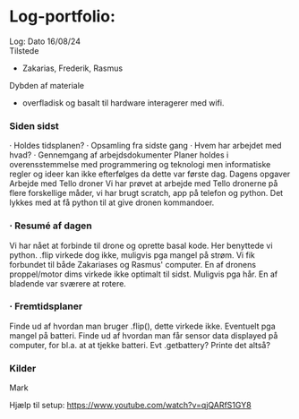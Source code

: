 # Log-portfolio: 
Log: Dato 16/08/24  
Tilstede
- Zakarias, Frederik, Rasmus

Dybden af materiale
- overfladisk og basalt til hardware interagerer med wifi.

### Siden sidst 
·	Holdes tidsplanen? 
·	Opsamling fra sidste gang 
·	Hvem har arbejdet med hvad? 
·	Gennemgang af arbejdsdokumenter 
Planer holdes i overensstemmelse med programmering og teknologi men informatiske regler og ideer kan ikke efterfølges da dette var første dag. 
Dagens opgaver 
Arbejde med Tello droner
Vi har prøvet at arbejde med Tello dronerne på flere forskellige måder, vi har brugt scratch, app på telefon og python. Det lykkes med at få python til at give dronen kommandoer.
### ·	Resumé af dagen 
Vi har nået at forbinde til drone og oprette basal kode. Her benyttede vi python. .flip virkede dog ikke, muligvis pga mangel på strøm. Vi fik forbundet til både Zakariases og Rasmus' computer.
En af dronens proppel/motor dims virkede ikke optimalt til sidst. Muligvis pga hår. En af bladende var sværere at rotere.

### ·	Fremtidsplaner 
Finde ud af hvordan man bruger .flip(), dette virkede ikke. Eventuelt pga mangel på batteri.
Finde ud af hvordan man får sensor data displayed på computer, for bl.a. at at tjekke batteri. Evt .getbattery? Printe det altså?


### Kilder 
Mark

Hjælp til setup:
https://www.youtube.com/watch?v=qjQARfS1GY8


 

